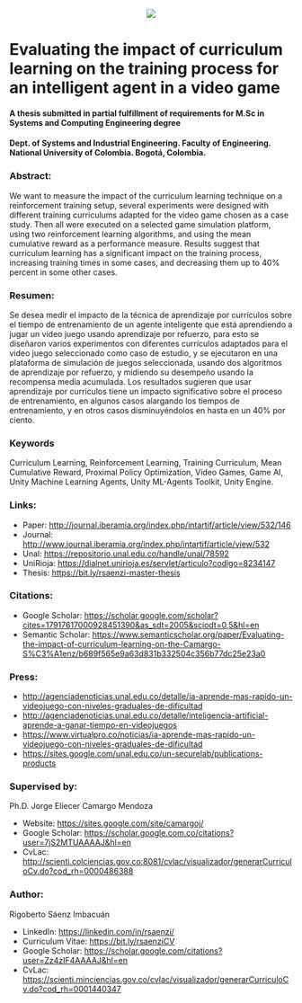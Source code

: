 <p align="center"><img src="/Banner.png"></p>

# Evaluating the impact of curriculum learning on the training process for an intelligent agent in a video game
#### A thesis submitted in partial fulfillment of requirements for M.Sc in Systems and Computing Engineering degree
#### Dept. of Systems and Industrial Engineering. Faculty of Engineering. National University of Colombia. Bogotá, Colombia.

### Abstract:
We want to measure the impact of the curriculum learning technique on a reinforcement training setup, several experiments were designed with different training curriculums adapted for the video game chosen as a case study. Then all were executed on a selected game simulation platform, using two reinforcement learning algorithms, and using the mean cumulative reward as a performance measure. Results suggest that curriculum learning has a significant impact on the training process, increasing training times in some cases, and decreasing them up to 40% percent in some other cases.

### Resumen:
Se desea medir el impacto de la técnica de aprendizaje por currículos sobre el tiempo de entrenamiento de un agente inteligente que está aprendiendo a jugar un video juego usando aprendizaje por refuerzo, para esto se diseñaron varios experimentos con diferentes currículos adaptados para el video juego seleccionado como caso de estudio, y se ejecutaron en una plataforma de simulación de juegos seleccionada, usando dos algoritmos de aprendizaje por refuerzo, y midiendo su desempeño usando la recompensa media acumulada. Los resultados sugieren que usar aprendizaje por currículos tiene un impacto significativo sobre el proceso de entrenamiento, en algunos casos alargando los tiempos de entrenamiento, y en otros casos disminuyéndolos en hasta en un 40% por ciento.

### Keywords
Curriculum Learning, Reinforcement Learning, Training Curriculum, Mean Cumulative Reward, Proximal Policy Optimization, Video Games, Game AI, Unity Machine Learning Agents, Unity ML-Agents Toolkit, Unity Engine. 

### Links:
* Paper: http://journal.iberamia.org/index.php/intartif/article/view/532/146
* Journal: http://www.journal.iberamia.org/index.php/intartif/article/view/532
* Unal: https://repositorio.unal.edu.co/handle/unal/78592
* UniRioja: https://dialnet.unirioja.es/servlet/articulo?codigo=8234147
* Thesis: https://bit.ly/rsaenzi-master-thesis

### Citations:
* Google Scholar: https://scholar.google.com/scholar?cites=17917617000928451390&as_sdt=2005&sciodt=0,5&hl=en
* Semantic Scholar: https://www.semanticscholar.org/paper/Evaluating-the-impact-of-curriculum-learning-on-the-Camargo-S%C3%A1enz/b689f565e9a63d831b332504c356b77dc25e23a0

### Press:
* http://agenciadenoticias.unal.edu.co/detalle/ia-aprende-mas-rapido-un-videojuego-con-niveles-graduales-de-dificultad
* http://agenciadenoticias.unal.edu.co/detalle/inteligencia-artificial-aprende-a-ganar-tiempo-en-videojuegos
* https://www.virtualpro.co/noticias/ia-aprende-mas-rapido-un-videojuego-con-niveles-graduales-de-dificultad
* https://sites.google.com/unal.edu.co/un-securelab/publications-products

### Supervised by:
Ph.D. Jorge Eliecer Camargo Mendoza
* Website: https://sites.google.com/site/camargoj/
* Google Scholar: https://scholar.google.com.co/citations?user=7jS2MTUAAAAJ&hl=en
* CvLac: http://scienti.colciencias.gov.co:8081/cvlac/visualizador/generarCurriculoCv.do?cod_rh=0000486388

### Author:
Rigoberto Sáenz Imbacuán
* LinkedIn: https://linkedin.com/in/rsaenzi/
* Curriculum Vitae: https://bit.ly/rsaenziCV
* Google Scholar: https://scholar.google.com/citations?user=Zz4zIF4AAAAJ&hl=en
* CvLac: https://scienti.minciencias.gov.co/cvlac/visualizador/generarCurriculoCv.do?cod_rh=0001440347

